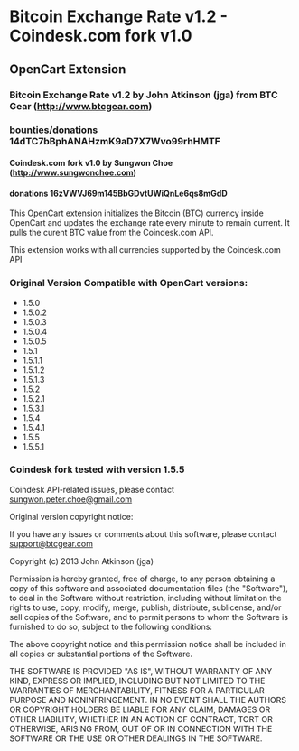 # Bitcoin Exchange Rate v1.2 - Coindesk.com fork v1.0
## OpenCart Extension

### Bitcoin Exchange Rate v1.2 by John Atkinson (jga) from BTC Gear (http://www.btcgear.com)
### bounties/donations 14dTC7bBphANAHzmK9aD7X7Wvo99rhHMTF

#### Coindesk.com fork v1.0 by Sungwon Choe (http://www.sungwonchoe.com)
#### donations 16zVWVJ69m145BbGDvtUWiQnLe6qs8mGdD


This OpenCart extension initializes the Bitcoin (BTC) currency inside OpenCart and updates the exchange rate every minute to remain current. It pulls the curent BTC value from the Coindesk.com API.

This extension works with all currencies supported by the Coindesk.com API

### Original Version Compatible with OpenCart versions:

* 1.5.0
* 1.5.0.2
* 1.5.0.3
* 1.5.0.4
* 1.5.0.5
* 1.5.1
* 1.5.1.1
* 1.5.1.2
* 1.5.1.3
* 1.5.2
* 1.5.2.1
* 1.5.3.1
* 1.5.4
* 1.5.4.1
* 1.5.5
* 1.5.5.1

### Coindesk fork tested with version 1.5.5

Coindesk API-related issues, please contact sungwon.peter.choe@gmail.com

Original version copyright notice:

If you have any issues or comments about this software, please contact support@btcgear.com

Copyright (c) 2013 John Atkinson (jga)

Permission is hereby granted, free of charge, to any person obtaining a copy of this software and associated documentation files (the "Software"), to deal in the Software without restriction, including without limitation the rights to use, copy, modify, merge, publish, distribute, sublicense, and/or sell copies of the Software, and to permit persons to whom the Software is furnished to do so, subject to the following conditions:

The above copyright notice and this permission notice shall be included in all copies or substantial portions of the Software.

THE SOFTWARE IS PROVIDED "AS IS", WITHOUT WARRANTY OF ANY KIND, EXPRESS OR IMPLIED, INCLUDING BUT NOT LIMITED TO THE WARRANTIES OF MERCHANTABILITY, FITNESS FOR A PARTICULAR PURPOSE AND NONINFRINGEMENT. IN NO EVENT SHALL THE AUTHORS OR COPYRIGHT HOLDERS BE LIABLE FOR ANY CLAIM, DAMAGES OR OTHER LIABILITY, WHETHER IN AN ACTION OF CONTRACT, TORT OR OTHERWISE, ARISING FROM, OUT OF OR IN CONNECTION WITH THE SOFTWARE OR THE USE OR OTHER DEALINGS IN THE SOFTWARE.
